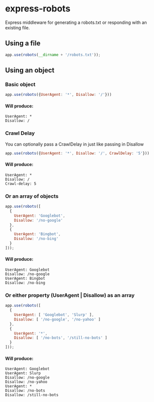 # express-robots

Express middleware for generating a robots.txt or responding with an existing file.

## Using a file

```javascript
app.use(robots(__dirname + '/robots.txt'));
```

## Using an object

### Basic object

```javascript
app.use(robots({UserAgent: '*', Disallow: '/'}))
```

#### Will produce:
```
UserAgent: *
Disallow: /
```

### Crawl Delay
You can optionally pass a CrawlDelay in just like passing in Disallow

```javascript
app.use(robots({UserAgent: '*', Disallow: '/', CrawlDelay: '5'}))
```

#### Will produce:
```
UserAgent: *
Disallow: /
Crawl-delay: 5
```

### Or an array of objects

```javascript
app.use(robots([
  {
    UserAgent: 'Googlebot',
    Disallow: '/no-google'
  },
  {
    UserAgent: 'Bingbot',
    Disallow: '/no-bing'
  }
]));
```

#### Will produce:
```
UserAgent: Googlebot
Disallow: /no-google
UserAgent: Bingbot
Disallow: /no-bing
```

### Or either property (UserAgent | Disallow) as an array

```javascript
app.use(robots([
  {
    UserAgent: [ 'Googlebot', 'Slurp' ],
    Disallow: [ '/no-google', '/no-yahoo' ]
  },
  {
    UserAgent: '*',
    Disallow: [ '/no-bots', '/still-no-bots' ]
  }
]));
```

#### Will produce:
```
UserAgent: Googlebot
UserAgent: Slurp
Disallow: /no-google
Disallow: /no-yahoo
UserAgent: *
Disallow: /no-bots
Disallow: /still-no-bots
```
